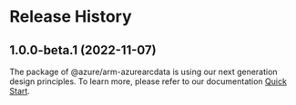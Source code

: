 # Release History
    
## 1.0.0-beta.1 (2022-11-07)

The package of @azure/arm-azurearcdata is using our next generation design principles. To learn more, please refer to our documentation [Quick Start](https://aka.ms/js-track2-quickstart).
